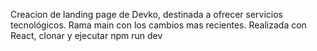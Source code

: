 Creacion de landing page de Devko, destinada a ofrecer servicios tecnológicos.
Rama main con los cambios mas recientes.
Realizada con React, clonar y ejecutar npm run dev

